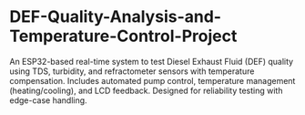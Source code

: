# DEF-Quality-Analysis-and-Temperature-Control-Project
An ESP32-based real-time system to test Diesel Exhaust Fluid (DEF) quality using TDS, turbidity, and refractometer sensors with temperature compensation. Includes automated pump control, temperature management (heating/cooling), and LCD feedback. Designed for reliability testing with edge-case handling.
